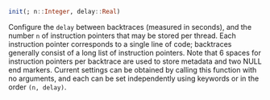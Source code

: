 ```julia
init(; n::Integer, delay::Real)
```

Configure the `delay` between backtraces (measured in seconds), and the number `n` of instruction pointers that may be stored per thread. Each instruction pointer corresponds to a single line of code; backtraces generally consist of a long list of instruction pointers. Note that 6 spaces for instruction pointers per backtrace are used to store metadata and two NULL end markers. Current settings can be obtained by calling this function with no arguments, and each can be set independently using keywords or in the order `(n, delay)`.
